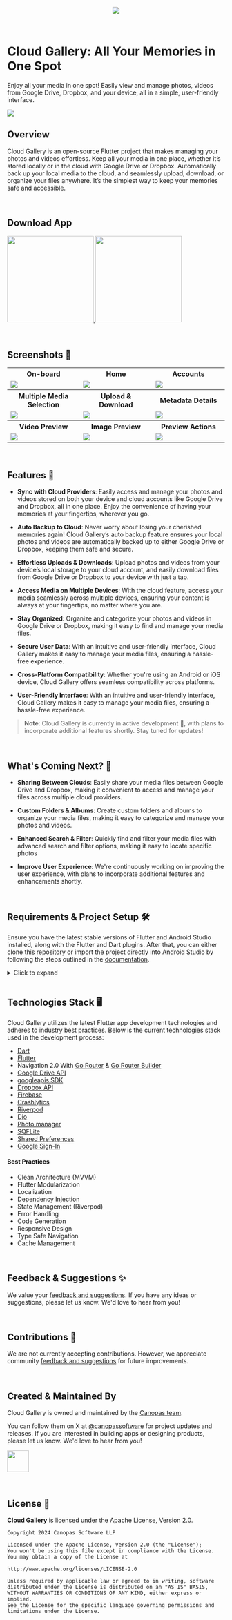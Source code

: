 <p align="center"> <a href="https://canopas.com/contact"><img src="./cta/cta-banner.png"></a></p>

<br/>

# Cloud Gallery: All Your Memories in One Spot

Enjoy all your media in one spot! Easily view and manage photos, videos from Google Drive, Dropbox,
and your device, all in a simple, user-friendly interface.

<img src="./screenshots/cloud-gallery-banner.jpg" />

<br/>

## Overview

Cloud Gallery is an open-source Flutter project that makes managing your photos and videos
effortless. Keep all your media in one place,
whether it’s stored locally or in the cloud with Google Drive or Dropbox. Automatically back up
your local media to the cloud, and seamlessly upload, download, or organize your files anywhere.
It’s the simplest way to keep your memories safe and accessible.

<br/>

## Download App

<a href="https://play.google.com/store/apps/details?id=com.canopas.cloud_gallery"><img src="./cta/google-play.png" width="200">  </a><a href="https://apps.apple.com/in/app/cloud-gallery/id6480052005?platform=iphone"><img src="./cta/app-store.png" width="200"></a>


<br/>

## Screenshots 📸

<table>
  <tr>
 <th  width="33%" >On-board</th>
  <th width="33%" >Home</th>
  <th  width="33%" >Accounts</th>
  </tr>
    <tr>
  <td><img src="./screenshots/onboard-light.png"/></td>
  <td><img src="./screenshots/home-light.png"/></td>
  <td> <img src="./screenshots/accounts-light.png"/> </td>

  </tr>  
 <tr>
 <th  width="33%" >Multiple Media Selection</th>
  <th  width="33%">Upload & Download</th>
   <th  width="33%">Metadata Details</th>

  </tr>
    <tr>
 <td><img src="./screenshots/selection-light.png" /></td>
  <td> <img src="./screenshots/transfer-light.png"  /> </td>
  <td> <img src="./screenshots/media-details-light.png" /> </td>
  </tr>  
<tr>
<th  width="33%">Video Preview</th>
  <th width="33%">Image Preview</th>
  <th  width="33%">Preview Actions</th>
  </tr>
    <tr>
 <td> <img src="./screenshots/video-preview-light.png"  /> </td>
  <td><img src="./screenshots/image-preview-light.png" /></td>
  <td> <img src="./screenshots/image-preview-menu-light.png"  /> </td>
  </tr> 
</table>

<br/>

## Features 🌟

- **Sync with Cloud Providers**: Easily access and manage your photos and videos stored on both your
  device and cloud accounts like Google Drive and Dropbox, all in one place. Enjoy the convenience
  of having your memories at your fingertips, wherever you go.

- **Auto Backup to Cloud**: Never worry about losing your cherished memories again! Cloud
  Gallery’s auto backup feature ensures your local photos and videos are automatically backed up to
  either Google Drive or Dropbox, keeping them safe and secure.

- **Effortless Uploads & Downloads**: Upload photos and videos from your device’s local storage to
  your cloud account, and easily download files from Google Drive or Dropbox to your device with
  just a tap.

- **Access Media on Multiple Devices**: With the cloud feature, access your media seamlessly across
  multiple devices, ensuring your content is always at your fingertips, no matter where you are.

- **Stay Organized**: Organize and categorize your photos and videos in Google Drive or Dropbox,
  making it easy to find and manage your media files.

- **Secure User Data**: With an intuitive and user-friendly interface, Cloud Gallery makes it easy
  to manage your media files, ensuring a hassle-free experience.

- **Cross-Platform Compatibility**: Whether you're using an Android or iOS device, Cloud Gallery
  offers seamless compatibility across platforms.

- **User-Friendly Interface**: With an intuitive and user-friendly interface, Cloud Gallery makes it
  easy to manage your media files, ensuring a hassle-free experience.

> **Note**: Cloud Gallery is currently in active development 🚧, with plans to incorporate additional
> features shortly. Stay tuned for updates!

<br/>

## What's Coming Next? 🚀

- **Sharing Between Clouds**: Easily share your media files between Google Drive and Dropbox, making
  it convenient to access and manage your files across multiple cloud providers.

- **Custom Folders & Albums**: Create custom folders and albums to organize your media files, making
  it easy to categorize and manage your photos and videos.

- **Enhanced Search & Filter**: Quickly find and filter your media files with advanced search and
  filter options, making it easy to locate specific photos

- **Improve User Experience**: We're continuously working on improving the user experience, with
  plans to incorporate additional features and enhancements shortly.

<br/>

## Requirements & Project Setup  🛠️  
Ensure you have the latest stable versions of Flutter and Android Studio installed, along with the Flutter and Dart plugins.
After that, you can either clone this repository or import the project directly into Android Studio by following the steps outlined in the [documentation](https://developer.android.com/jetpack/compose/setup#sample).

<details>
     <summary> Click to expand </summary>

### Firebase Setup  
1. **Create a Firebase App**  
   - Go to the [Firebase Console](https://console.firebase.google.com/), create a new project, and configure it as needed.  

2. **Set up Firebase in your project**  
   - Follow the instructions in the official Firebase setup documentation for Flutter:  
     [Firebase Setup for Flutter](https://firebase.google.com/docs/flutter/setup)  

> **Note:** Cloud Gallery uses the following Firebase services:  
> - **Analytics**: This tracks user interactions and events in the app.  
> - **Crashlytics**: This monitors crashes and errors to improve app stability.  

### Dropbox Setup  
1. Create a Dropbox App with scoped access and full Dropbox access type in the [Dropbox App Console](https://www.dropbox.com/developers/apps).  
2. Obtain your **App Key** and **App Secret**.  

### Secrets Configuration  
Create a `secrets.dart` file at the following path inside the `data/apis/network` directory. This file will store your app secrets. Add the following class to manage them:  
  ```dart  
  class AppSecrets {  
    static const dropBoxAppKey = 'YOUR DROPBOX APP KEY';  
    static const dropBoxAppSecret = 'YOUR DROPBOX APP SECRET';  
  }  
```
### Get Dependencies
1. Run `flutter pub get` in the `app`, `data`, and `style` modules to fetch all required dependencies.
2. Run `./build_watch` in the base directory in a new terminal window to generate the necessary files.

### Setup Complete! 🎉
You have successfully set up the project. Now, you can start developing and customizing the app. If you encounter any issues or need further assistance, refer to the documentations or use the discussion to reach out to us for help.
</details>
<br/>

## Technologies Stack 🖥️

Cloud Gallery utilizes the latest Flutter app development technologies and adheres to industry best
practices. Below is the current technologies stack used in the development process:

- [Dart](https://dart.dev/)
- [Flutter](https://flutter.dev/)
- Navigation 2.0 With [Go Router](https://pub.dev/packages/go_router) & [Go Router Builder](https://pub.dev/packages/go_router_builder)
- [Google Drive API](https://developers.google.com/drive/api/guides/about-sdk)
- [googleapis SDK](https://pub.dev/packages/googleapis)
- [Dropbox API](https://www.dropbox.com/developers)
- [Firebase](https://firebase.google.com/)
- [Crashlytics](https://firebase.google.com/docs/crashlytics)
- [Riverpod](https://riverpod.dev/)
- [Dio](https://pub.dev/packages/dio)
- [Photo manager](https://pub.dev/packages/photo_manager)
- [SQFLite](https://pub.dev/packages/sqflite)
- [Shared Preferences](https://pub.dev/packages/shared_preferences)
- [Google Sign-In](https://pub.dev/packages/google_sign_in)

#### Best Practices

- Clean Architecture (MVVM)
- Flutter Modularization
- Localization
- Dependency Injection
- State Management (Riverpod)
- Error Handling
- Code Generation
- Responsive Design
- Type Safe Navigation
- Cache Management

<br/>

## Feedback & Suggestions ✨

We value
your [feedback and suggestions](https://github.com/canopas/cloud-gallery/discussions/categories/feedback-suggestions).
If you have any ideas or suggestions, please let us know. We'd love to hear from you!

<br/>

## Contributions 🤝

We are not currently accepting contributions. However, we appreciate
community [feedback and suggestions](https://github.com/canopas/cloud-gallery/discussions/categories/feedback-suggestions)
for future improvements.

<br/>

## Created & Maintained By

Cloud Gallery is owned and maintained by the [Canopas team](https://canopas.com/).

You can follow them on X at [@canopassoftware](https://x.com/canopassoftware) for
project updates and releases. If you are interested in building apps or designing products, please
let us know. We'd love to hear from you!

<a href="https://canopas.com/contact"><img src="./cta/cta-button.png" height=50></a>

<br/>

## License 📄

**Cloud Gallery** is licensed under the Apache License, Version 2.0.

```
Copyright 2024 Canopas Software LLP

Licensed under the Apache License, Version 2.0 (the "License");
You won't be using this file except in compliance with the License.
You may obtain a copy of the License at

http://www.apache.org/licenses/LICENSE-2.0

Unless required by applicable law or agreed to in writing, software
distributed under the License is distributed on an "AS IS" BASIS,
WITHOUT WARRANTIES OR CONDITIONS OF ANY KIND, either express or implied.
See the License for the specific language governing permissions and
limitations under the License.
```

